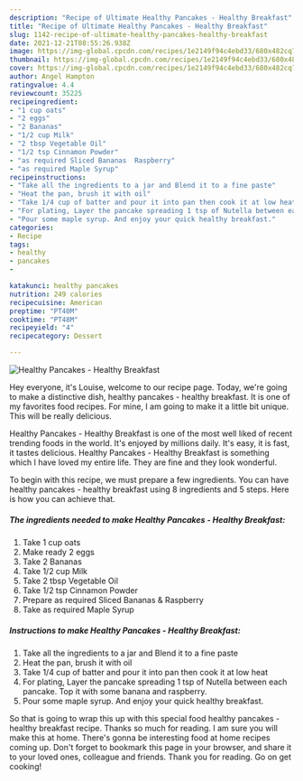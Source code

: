 ```yaml
---
description: "Recipe of Ultimate Healthy Pancakes - Healthy Breakfast"
title: "Recipe of Ultimate Healthy Pancakes - Healthy Breakfast"
slug: 1142-recipe-of-ultimate-healthy-pancakes-healthy-breakfast
date: 2021-12-21T08:55:26.938Z
image: https://img-global.cpcdn.com/recipes/1e2149f94c4ebd33/680x482cq70/healthy-pancakes-healthy-breakfast-recipe-main-photo.jpg
thumbnail: https://img-global.cpcdn.com/recipes/1e2149f94c4ebd33/680x482cq70/healthy-pancakes-healthy-breakfast-recipe-main-photo.jpg
cover: https://img-global.cpcdn.com/recipes/1e2149f94c4ebd33/680x482cq70/healthy-pancakes-healthy-breakfast-recipe-main-photo.jpg
author: Angel Hampton
ratingvalue: 4.4
reviewcount: 35225
recipeingredient:
- "1 cup oats"
- "2 eggs"
- "2 Bananas"
- "1/2 cup Milk"
- "2 tbsp Vegetable Oil"
- "1/2 tsp Cinnamon Powder"
- "as required Sliced Bananas  Raspberry"
- "as required Maple Syrup"
recipeinstructions:
- "Take all the ingredients to a jar and Blend it to a fine paste"
- "Heat the pan, brush it with oil"
- "Take 1/4 cup of batter and pour it into pan then cook it at low heat"
- "For plating, Layer the pancake spreading 1 tsp of Nutella between each pancake. Top it with some banana and raspberry."
- "Pour some maple syrup. And enjoy your quick healthy breakfast."
categories:
- Recipe
tags:
- healthy
- pancakes
- 

katakunci: healthy pancakes  
nutrition: 249 calories
recipecuisine: American
preptime: "PT40M"
cooktime: "PT48M"
recipeyield: "4"
recipecategory: Dessert

---
```



![Healthy Pancakes - Healthy Breakfast](https://img-global.cpcdn.com/recipes/1e2149f94c4ebd33/680x482cq70/healthy-pancakes-healthy-breakfast-recipe-main-photo.jpg)

Hey everyone, it's Louise, welcome to our recipe page. Today, we're going to make a distinctive dish, healthy pancakes - healthy breakfast. It is one of my favorites food recipes. For mine, I am going to make it a little bit unique. This will be really delicious.

Healthy Pancakes - Healthy Breakfast is one of the most well liked of recent trending foods in the world. It's enjoyed by millions daily. It's easy, it is fast, it tastes delicious. Healthy Pancakes - Healthy Breakfast is something which I have loved my entire life. They are fine and they look wonderful.




To begin with this recipe, we must prepare a few ingredients. You can have healthy pancakes - healthy breakfast using 8 ingredients and 5 steps. Here is how you can achieve that.

<!--inarticleads1-->

##### The ingredients needed to make Healthy Pancakes - Healthy Breakfast:

1. Take 1 cup oats
1. Make ready 2 eggs
1. Take 2 Bananas
1. Take 1/2 cup Milk
1. Take 2 tbsp Vegetable Oil
1. Take 1/2 tsp Cinnamon Powder
1. Prepare as required Sliced Bananas &amp; Raspberry
1. Take as required Maple Syrup




<!--inarticleads2-->

##### Instructions to make Healthy Pancakes - Healthy Breakfast:

1. Take all the ingredients to a jar and Blend it to a fine paste
1. Heat the pan, brush it with oil
1. Take 1/4 cup of batter and pour it into pan then cook it at low heat
1. For plating, Layer the pancake spreading 1 tsp of Nutella between each pancake. Top it with some banana and raspberry.
1. Pour some maple syrup. And enjoy your quick healthy breakfast.




So that is going to wrap this up with this special food healthy pancakes - healthy breakfast recipe. Thanks so much for reading. I am sure you will make this at home. There's gonna be interesting food at home recipes coming up. Don't forget to bookmark this page in your browser, and share it to your loved ones, colleague and friends. Thank you for reading. Go on get cooking!

